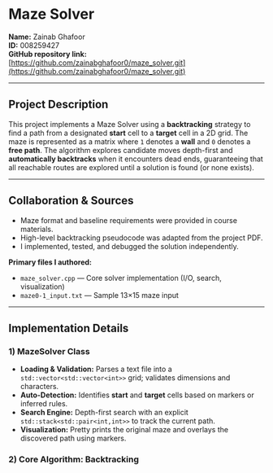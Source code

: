 # Maze Solver

**Name:** Zainab Ghafoor  
**ID:** 008259427  
**GitHub repository link:** [https://github.com/zainabghafoor0/maze_solver.git](https://github.com/zainabghafoor0/maze_solver.git)

---

## Project Description

This project implements a Maze Solver using a **backtracking** strategy to find a path from a designated **start** cell to a **target** cell in a 2D grid. The maze is represented as a matrix where `1` denotes a **wall** and `0` denotes a **free path**. The algorithm explores candidate moves depth-first and **automatically backtracks** when it encounters dead ends, guaranteeing that all reachable routes are explored until a solution is found (or none exists).

---

## Collaboration & Sources

- Maze format and baseline requirements were provided in course materials.
- High-level backtracking pseudocode was adapted from the project PDF.
- I implemented, tested, and debugged the solution independently.

**Primary files I authored:**  
- `maze_solver.cpp` — Core solver implementation (I/O, search, visualization)  
- `maze0-1_input.txt` — Sample 13×15 maze input

---

## Implementation Details

### 1) MazeSolver Class
- **Loading & Validation:** Parses a text file into a `std::vector<std::vector<int>>` grid; validates dimensions and characters.  
- **Auto-Detection:** Identifies **start** and **target** cells based on markers or inferred rules.  
- **Search Engine:** Depth-first search with an explicit `std::stack<std::pair<int,int>>` to track the current path.  
- **Visualization:** Pretty prints the original maze and overlays the discovered path using markers.

### 2) Core Algorithm: Backtracking


